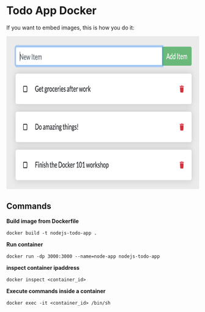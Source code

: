 # Todo App Docker
If you want to embed images, this is how you do it:  

<!--![Demo](todo-list-sample.png)-->
<img src="todo-list-sample.png" alt="drawing" height="400" />

## Commands  
**Build image from Dockerfile**
```
docker build -t nodejs-todo-app .
```

**Run container**
```
docker run -dp 3000:3000 --name=node-app nodejs-todo-app
```
**inspect container ipaddress**
```
docker inspect <container_id> 
```

**Execute commands inside a container**
```
docker exec -it <container_id> /bin/sh
```

 
